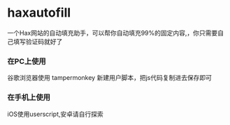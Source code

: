 # haxautofill
一个Hax网站的自动填充助手，可以帮你自动填充99%的固定内容,，你只需要自己填写验证码就好了

### 在PC上使用
谷歌浏览器使用 tampermonkey 新建用户脚本，把js代码复制进去保存即可

### 在手机上使用
iOS使用userscript,安卓请自行探索
